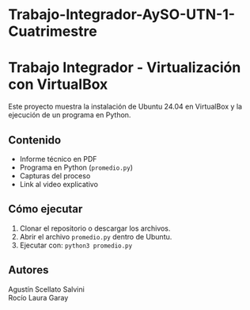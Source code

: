# Trabajo-Integrador-AySO-UTN-1-Cuatrimestre


# Trabajo Integrador - Virtualización con VirtualBox

Este proyecto muestra la instalación de Ubuntu 24.04 en VirtualBox y la ejecución de un programa en Python.

## Contenido
- Informe técnico en PDF
- Programa en Python (`promedio.py`)
- Capturas del proceso
- Link al video explicativo

## Cómo ejecutar
1. Clonar el repositorio o descargar los archivos.
2. Abrir el archivo `promedio.py` dentro de Ubuntu.
3. Ejecutar con: `python3 promedio.py`

## Autores
Agustín Scellato Salvini  
Rocío Laura Garay
